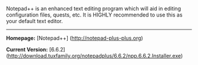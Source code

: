 Notepad++ is an enhanced text editing program which will aid in editing configuration files, quests, etc. It is HIGHLY recommended to use this as your default text editor.

***

**Homepage:** [Notepad++] (http://notepad-plus-plus.org)

**Current Version:** [6.6.2] (http://download.tuxfamily.org/notepadplus/6.6.2/npp.6.6.2.Installer.exe)